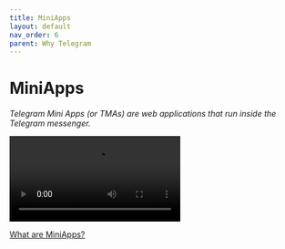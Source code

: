 ```yaml
---
title: MiniApps
layout: default
nav_order: 6
parent: Why Telegram
---
```


# MiniApps

_Telegram Mini Apps (or TMAs) are web applications that run inside the Telegram messenger._

![Mini Apps](/en/assets/images/miniapp.mp4 "Mini Apps")

[What are MiniApps?](https://docs.ton.org/develop/dapps/telegram-apps/ "What are MiniApps?")
